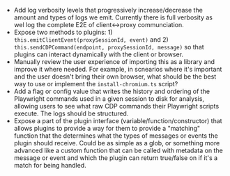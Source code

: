 - Add log verbosity levels that progressively increase/decrease the amount and types of logs we emit. Currently there is full verbosity as wel log the complete E2E of client<->proxy communciation.
- Expose two methods to plugins: 1) `this.emitClientEvent(proxySessionId, event)` and 2) `this.sendCDPCommand(endpoint, proxySessionId, message)` so that plugins can interact dynamically with the client or browser.
- Manually review the user experience of importing this as a library and improve it where needed. For example, in scnearios where it's important and the user doesn't bring their own browser, what should be the best way to use or implement the `install-chromium.ts` script?
- Add a flag or config value that writes the history and ordering of the Playwright commands used in a given session to disk for analysis, allowing users to see what raw CDP commands their Playwright scripts execute. The logs should be structured.
- Expose a part of the plugin interface (variable/function/constructor) that allows plugins to provide a way for them to provide a "matching" function that the determines what the types of messages or events the plugin should receive. Could be as simple as a glob, or something more advanced like a custom function that can be called with metadata on the message or event and which the plugin can return true/false on if it's a match for being handled.
